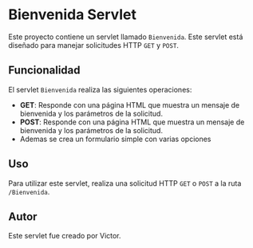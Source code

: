 # Bienvenida Servlet

Este proyecto contiene un servlet llamado `Bienvenida`. Este servlet está diseñado para manejar solicitudes HTTP `GET` y `POST`.

## Funcionalidad

El servlet `Bienvenida` realiza las siguientes operaciones:

- **GET**: Responde con una página HTML que muestra un mensaje de bienvenida y los parámetros de la solicitud.
- **POST**: Responde con una página HTML que muestra un mensaje de bienvenida y los parámetros de la solicitud.
- Ademas se crea un formulario simple con varias opciones
## Uso

Para utilizar este servlet, realiza una solicitud HTTP `GET` o `POST` a la ruta `/Bienvenida`.

## Autor

Este servlet fue creado por Victor.
